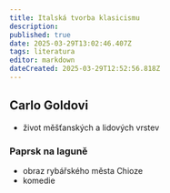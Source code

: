 ```yaml
---
title: Italská tvorba klasicismu
description: 
published: true
date: 2025-03-29T13:02:46.407Z
tags: literatura
editor: markdown
dateCreated: 2025-03-29T12:52:56.818Z
---
```


## Carlo Goldovi
- život měšťanských a lidových vrstev

### Paprsk na laguně
- obraz rybářského města Chioze
- komedie